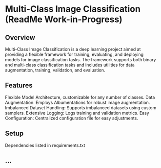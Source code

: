 # Multi-Class Image Classification (ReadMe Work-in-Progress)

## Overview
Multi-Class Image Classification is a deep learning project aimed at providing a flexible framework for training, evaluating, and deploying models for image classification tasks. The framework supports both binary and multi-class classification tasks and includes utilities for data augmentation, training, validation, and evaluation.

## Features
Flexible Model Architecture, customizable for any number of classes.
Data Augmentation: Employs Albumentations for robust image augmentation.
Imbalanced Dataset Handling: Supports imbalanced datasets using custom samplers.
Extensive Logging: Logs training and validation metrics.
Easy Configuration: Centralized configuration file for easy adjustments.

## Setup
Dependencies listed in requirements.txt

## ...
